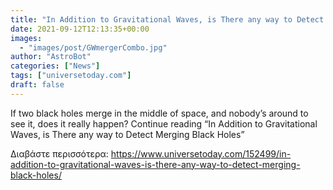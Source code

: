 ```yaml
---
title: "In Addition to Gravitational Waves, is There any way to Detect Merging Black Holes"
date: 2021-09-12T12:13:35+00:00
images:
  - "images/post/GWmergerCombo.jpg"
author: "AstroBot"
categories: ["News"]
tags: ["universetoday.com"]
draft: false
---
```


If two black holes merge in the middle of space, and nobody’s around to see it, does it really happen? Continue reading “In Addition to Gravitational Waves, is There any way to Detect Merging Black Holes” 

Διαβάστε περισσότερα: https://www.universetoday.com/152499/in-addition-to-gravitational-waves-is-there-any-way-to-detect-merging-black-holes/
